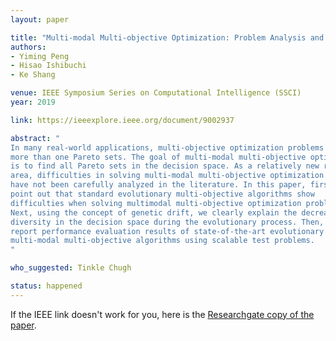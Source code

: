 ```yaml
---
layout: paper

title: "Multi-modal Multi-objective Optimization: Problem Analysis and Case Studies"
authors:
- Yiming Peng
- Hisao Ishibuchi
- Ke Shang

venue: IEEE Symposium Series on Computational Intelligence (SSCI)
year: 2019

link: https://ieeexplore.ieee.org/document/9002937

abstract: "
In many real-world applications, multi-objective optimization problems may have
more than one Pareto sets. The goal of multi-modal multi-objective optimization
is to find all Pareto sets in the decision space. As a relatively new research
area, difficulties in solving multi-modal multi-objective optimization problems
have not been carefully analyzed in the literature. In this paper, first we
point out that standard evolutionary multi-objective algorithms show
difficulties when solving multimodal multi-objective optimization problems.
Next, using the concept of genetic drift, we clearly explain the decrease of
diversity in the decision space during the evolutionary process. Then, we
report performance evaluation results of state-of-the-art evolutionary
multi-modal multi-objective algorithms using scalable test problems.
"

who_suggested: Tinkle Chugh

status: happened
---
```

If the IEEE link doesn't work for you, here is the [Researchgate copy of the paper](https://www.researchgate.net/profile/Yiming_Peng7/publication/339403877_Multi-modal_Multi-objective_Optimization_Problem_Analysis_and_Case_Studies/links/5ea8018e458515ca49f29ec0/Multi-modal-Multi-objective-Optimization-Problem-Analysis-and-Case-Studies.pdf).
